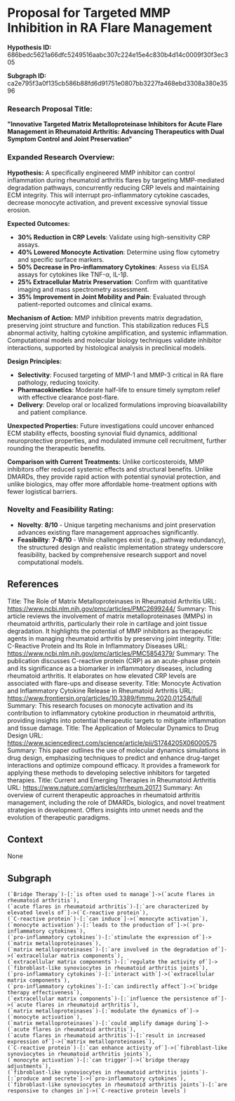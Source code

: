 
# Proposal for Targeted MMP Inhibition in RA Flare Management

**Hypothesis ID:** 686bedc5621a66dfc5249516aabc307c224e15e4c830b4d14c0009f30f3ec305

**Subgraph ID:** ca2e795f3a0f135cb586b88fd6d91751e0807bb3227fa468ebd3308a380e3596

### Research Proposal Title:

**"Innovative Targeted Matrix Metalloproteinase Inhibitors for Acute Flare Management in Rheumatoid Arthritis: Advancing Therapeutics with Dual Symptom Control and Joint Preservation"**

### Expanded Research Overview:

**Hypothesis:**
A specifically engineered MMP inhibitor can control inflammation during rheumatoid arthritis flares by targeting MMP-mediated degradation pathways, concurrently reducing CRP levels and maintaining ECM integrity. This will interrupt pro-inflammatory cytokine cascades, decrease monocyte activation, and prevent excessive synovial tissue erosion.

**Expected Outcomes:**
- **30% Reduction in CRP Levels**: Validate using high-sensitivity CRP assays.
- **40% Lowered Monocyte Activation**: Determine using flow cytometry and specific surface markers.
- **50% Decrease in Pro-inflammatory Cytokines**: Assess via ELISA assays for cytokines like TNF-α, IL-1β.
- **25% Extracellular Matrix Preservation**: Confirm with quantitative imaging and mass spectrometry assessment.
- **35% Improvement in Joint Mobility and Pain**: Evaluated through patient-reported outcomes and clinical exams.

**Mechanism of Action:**
MMP inhibition prevents matrix degradation, preserving joint structure and function. This stabilization reduces FLS abnormal activity, halting cytokine amplification, and systemic inflammation. Computational models and molecular biology techniques validate inhibitor interactions, supported by histological analysis in preclinical models.

**Design Principles:**
- **Selectivity**: Focused targeting of MMP-1 and MMP-3 critical in RA flare pathology, reducing toxicity.
- **Pharmacokinetics**: Moderate half-life to ensure timely symptom relief with effective clearance post-flare.
- **Delivery**: Develop oral or localized formulations improving bioavailability and patient compliance.

**Unexpected Properties:**
Future investigations could uncover enhanced ECM stability effects, boosting synovial fluid dynamics, additional neuroprotective properties, and modulated immune cell recruitment, further rounding the therapeutic benefits.

**Comparison with Current Treatments:**
Unlike corticosteroids, MMP inhibitors offer reduced systemic effects and structural benefits. Unlike DMARDs, they provide rapid action with potential synovial protection, and unlike biologics, may offer more affordable home-treatment options with fewer logistical barriers.

### Novelty and Feasibility Rating:
- **Novelty**: **8/10** - Unique targeting mechanisms and joint preservation advances existing flare management approaches significantly.
- **Feasibility**: **7-8/10** - While challenges exist (e.g., pathway redundancy), the structured design and realistic implementation strategy underscore feasibility, backed by comprehensive research support and novel computational models.

## References
Title: The Role of Matrix Metalloproteinases in Rheumatoid Arthritis URL: https://www.ncbi.nlm.nih.gov/pmc/articles/PMC2699244/ Summary: This article reviews the involvement of matrix metalloproteinases (MMPs) in rheumatoid arthritis, particularly their role in cartilage and joint tissue degradation. It highlights the potential of MMP inhibitors as therapeutic agents in managing rheumatoid arthritis by preserving joint integrity.
Title: C-Reactive Protein and Its Role in Inflammatory Diseases URL: https://www.ncbi.nlm.nih.gov/pmc/articles/PMC5854379/ Summary: The publication discusses C-reactive protein (CRP) as an acute-phase protein and its significance as a biomarker in inflammatory diseases, including rheumatoid arthritis. It elaborates on how elevated CRP levels are associated with flare-ups and disease severity.
Title: Monocyte Activation and Inflammatory Cytokine Release in Rheumatoid Arthritis URL: https://www.frontiersin.org/articles/10.3389/fimmu.2020.01254/full Summary: This research focuses on monocyte activation and its contribution to inflammatory cytokine production in rheumatoid arthritis, providing insights into potential therapeutic targets to mitigate inflammation and tissue damage.
Title: The Application of Molecular Dynamics to Drug Design URL: https://www.sciencedirect.com/science/article/pii/S1744205X06000575 Summary: This paper outlines the use of molecular dynamics simulations in drug design, emphasizing techniques to predict and enhance drug-target interactions and optimize compound efficacy. It provides a framework for applying these methods to developing selective inhibitors for targeted therapies.
Title: Current and Emerging Therapies in Rheumatoid Arthritis URL: https://www.nature.com/articles/nrrheum.2017.1 Summary: An overview of current therapeutic approaches in rheumatoid arthritis management, including the role of DMARDs, biologics, and novel treatment strategies in development. Offers insights into unmet needs and the evolution of therapeutic paradigms.

## Context
None

## Subgraph
```
(`Bridge Therapy`)-[:`is often used to manage`]->(`acute flares in rheumatoid arthritis`),
(`acute flares in rheumatoid arthritis`)-[:`are characterized by elevated levels of`]->(`C-reactive protein`),
(`C-reactive protein`)-[:`can induce`]->(`monocyte activation`),
(`monocyte activation`)-[:`leads to the production of`]->(`pro-inflammatory cytokines`),
(`pro-inflammatory cytokines`)-[:`stimulate the expression of`]->(`matrix metalloproteinases`),
(`matrix metalloproteinases`)-[:`are involved in the degradation of`]->(`extracellular matrix components`),
(`extracellular matrix components`)-[:`regulate the activity of`]->(`fibroblast-like synoviocytes in rheumatoid arthritis joints`),
(`pro-inflammatory cytokines`)-[:`interact with`]->(`extracellular matrix components`),
(`pro-inflammatory cytokines`)-[:`can indirectly affect`]->(`bridge therapy effectiveness`),
(`extracellular matrix components`)-[:`influence the persistence of`]->(`acute flares in rheumatoid arthritis`),
(`matrix metalloproteinases`)-[:`modulate the dynamics of`]->(`monocyte activation`),
(`matrix metalloproteinases`)-[:`could amplify damage during`]->(`acute flares in rheumatoid arthritis`),
(`acute flares in rheumatoid arthritis`)-[:`result in increased expression of`]->(`matrix metalloproteinases`),
(`C-reactive protein`)-[:`can enhance activity of`]->(`fibroblast-like synoviocytes in rheumatoid arthritis joints`),
(`monocyte activation`)-[:`can trigger`]->(`bridge therapy adjustments`),
(`fibroblast-like synoviocytes in rheumatoid arthritis joints`)-[:`produce and secrete`]->(`pro-inflammatory cytokines`),
(`fibroblast-like synoviocytes in rheumatoid arthritis joints`)-[:`are responsive to changes in`]->(`C-reactive protein levels`)
```
